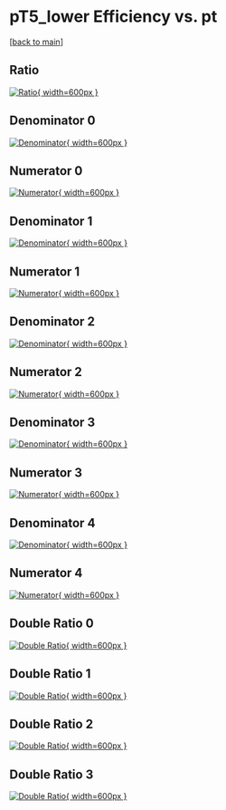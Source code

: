 # pT5_lower Efficiency vs. pt

[[back to main](./)]



## Ratio

[![Ratio](../mtv/var/pT5_lower_xtr_211_0_eff_pt.png){ width=600px }](../mtv/var/pT5_lower_xtr_211_0_eff_pt.pdf)

## Denominator 0

[![Denominator](../mtv/den/pT5_lower_xtr_211_0_eff_pt_den0.png){ width=600px }](../mtv/den/pT5_lower_xtr_211_0_eff_pt_den0.pdf)

## Numerator 0

[![Numerator](../mtv/num/pT5_lower_xtr_211_0_eff_pt_num0.png){ width=600px }](../mtv/num/pT5_lower_xtr_211_0_eff_pt_num0.pdf)

## Denominator 1

[![Denominator](../mtv/den/pT5_lower_xtr_211_0_eff_pt_den1.png){ width=600px }](../mtv/den/pT5_lower_xtr_211_0_eff_pt_den1.pdf)

## Numerator 1

[![Numerator](../mtv/num/pT5_lower_xtr_211_0_eff_pt_num1.png){ width=600px }](../mtv/num/pT5_lower_xtr_211_0_eff_pt_num1.pdf)

## Denominator 2

[![Denominator](../mtv/den/pT5_lower_xtr_211_0_eff_pt_den2.png){ width=600px }](../mtv/den/pT5_lower_xtr_211_0_eff_pt_den2.pdf)

## Numerator 2

[![Numerator](../mtv/num/pT5_lower_xtr_211_0_eff_pt_num2.png){ width=600px }](../mtv/num/pT5_lower_xtr_211_0_eff_pt_num2.pdf)

## Denominator 3

[![Denominator](../mtv/den/pT5_lower_xtr_211_0_eff_pt_den3.png){ width=600px }](../mtv/den/pT5_lower_xtr_211_0_eff_pt_den3.pdf)

## Numerator 3

[![Numerator](../mtv/num/pT5_lower_xtr_211_0_eff_pt_num3.png){ width=600px }](../mtv/num/pT5_lower_xtr_211_0_eff_pt_num3.pdf)

## Denominator 4

[![Denominator](../mtv/den/pT5_lower_xtr_211_0_eff_pt_den4.png){ width=600px }](../mtv/den/pT5_lower_xtr_211_0_eff_pt_den4.pdf)

## Numerator 4

[![Numerator](../mtv/num/pT5_lower_xtr_211_0_eff_pt_num4.png){ width=600px }](../mtv/num/pT5_lower_xtr_211_0_eff_pt_num4.pdf)

## Double Ratio 0

[![Double Ratio](../mtv/ratio/pT5_lower_xtr_211_0_eff_pt_ratio0.png){ width=600px }](../mtv/ratio/pT5_lower_xtr_211_0_eff_pt_ratio0.pdf)

## Double Ratio 1

[![Double Ratio](../mtv/ratio/pT5_lower_xtr_211_0_eff_pt_ratio1.png){ width=600px }](../mtv/ratio/pT5_lower_xtr_211_0_eff_pt_ratio1.pdf)

## Double Ratio 2

[![Double Ratio](../mtv/ratio/pT5_lower_xtr_211_0_eff_pt_ratio2.png){ width=600px }](../mtv/ratio/pT5_lower_xtr_211_0_eff_pt_ratio2.pdf)

## Double Ratio 3

[![Double Ratio](../mtv/ratio/pT5_lower_xtr_211_0_eff_pt_ratio3.png){ width=600px }](../mtv/ratio/pT5_lower_xtr_211_0_eff_pt_ratio3.pdf)

